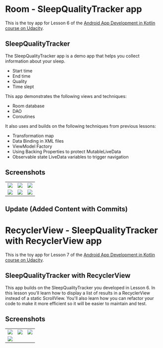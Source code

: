 # Room - SleepQualityTracker app

This is the toy app for Lesson 6 of the [Android App Development in Kotlin course on Udacity](https://www.udacity.com/course/???).

## SleepQualityTracker

The SleepQualityTracker app is a demo app that helps you collect information about your sleep. 
* Start time
* End time
* Quality
* Time slept

This app demonstrates the following views and techniques:
* Room database
* DAO
* Coroutines

It also uses and builds on the following techniques from previous lessons:
* Transformation map
* Data Binding in XML files
* ViewModel Factory
* Using Backing Properties to protect MutableLiveData
* Observable state LiveData variables to trigger navigation

## Screenshots

<table>
  <tr>
    <td>
      <img src = "https://user-images.githubusercontent.com/29761752/229387858-b11736aa-e072-4459-b65e-0045a435cdaf.png"/>
    </td>
    <td>
      <img src = "https://user-images.githubusercontent.com/29761752/229387867-6f6bc249-48d2-4df8-aa58-ea4a6e382f63.png"/>
    </td>
    <td>
      <img src = "https://user-images.githubusercontent.com/29761752/229387880-da07a402-d366-4c3b-9c9c-ced7bf59725b.png"/>
    </td>
  </tr>
  <tr>
    <td>
      <img src = "https://user-images.githubusercontent.com/29761752/229387884-33314025-abf2-416f-8544-481f3614fd44.png"/>
    </td>
    <td>
      <img src = "https://user-images.githubusercontent.com/29761752/229387892-b7acd039-d5ea-412e-b1ed-e5f0cbd17573.png"/>
    </td>
    <td>
      <img src = "https://user-images.githubusercontent.com/29761752/229387898-4a29e827-1b1f-4791-adf8-4d81fd9e5f68.png"/>
    </td>
  </tr>
</table>

## Update (Added Content with Commits)

# RecyclerView - SleepQualityTracker with RecyclerView app

This is the toy app for Lesson 7 of the [Android App Development in Kotlin course on Udacity](https://classroom.udacity.com/courses/ud9012/).

## SleepQualityTracker with RecyclerView

This app builds on the SleepQualityTracker you developed in Lesson 6.  In this lesson you'll learn how to display a list of results in a RecyclerView instead of a static ScrollView. You'll also learn how you can refactor your code to make it more efficient so it will be easier to maintain and test.

## Screenshots

<table>
  <tr>
    <td>
      <img src = "https://user-images.githubusercontent.com/29761752/229701466-fd0e488c-81d1-4c5f-9890-363a6befc5fa.png"/>
    </td>
    <td>
      <img src = "https://user-images.githubusercontent.com/29761752/229700975-92805691-755f-498d-aa5a-7a3c0513a871.png"/>
    </td>
    <td>
      <img src = "https://user-images.githubusercontent.com/29761752/229701046-7199d233-2ffd-45b9-ae34-7f5277c0ab51.png"/>
    </td>
  </tr>
  <tr>
    <td>
      <img src = "https://user-images.githubusercontent.com/29761752/229702109-0e1bf7cd-557b-4653-809e-072b8bafad40.png"/>
    </td>
  </tr>
</table>

